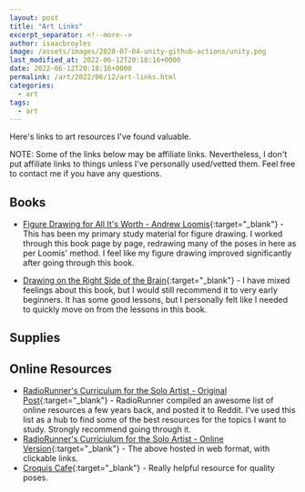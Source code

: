 ```yaml
---
layout: post
title: "Art Links"
excerpt_separator: <!--more-->
author: isaacbroyles
image: /assets/images/2020-07-04-unity-github-actions/unity.png
last_modified_at: 2022-06-12T20:18:16+0000
date: 2022-06-12T20:18:16+0000
permalink: /art/2022/06/12/art-links.html
categories:
  - art
tags:
  - art
---
```


Here's links to art resources I've found valuable.

<!--more-->

NOTE: Some of the links below may be affiliate links. Nevertheless, I don't put affiliate links to things unless I've personally used/vetted them. Feel free to contact me if you have any questions.

## Books

* [Figure Drawing for All It's Worth - Andrew Loomis](https://amzn.to/3xH5d72){:target="\_blank"} - This has been my primary study material for figure drawing. I worked through this book page by page, redrawing many of the poses in here as per Loomis' method. I feel like my figure drawing improved significantly after going through this book.

* [Drawing on the Right Side of the Brain](https://amzn.to/3zzeiA1){:target="\_blank"} - I have mixed feelings about this book, but I would still recommend it to very early beginners. It has some good lessons, but I personally felt like I needed to quickly move on from the lessons in this book.

## Supplies

## Online Resources

* [RadioRunner's Curriculum for the Solo Artist - Original Post](https://www.reddit.com/r/learnart/comments/dapk62/from_the_guy_who_made_the_most_comprehensive_list/){:target="\_blank"} - RadioRunner compiled an awesome list of online resources a few years back, and posted it to Reddit. I've used this list as a hub to find some of the best resources for the topics I want to study. Strongly recommend going through it.
* [RadioRunner's Curriciulum for the Solo Artist - Online Version](https://www.brendanmeachen.com/soloartist){:target="\_blank"} - The above hosted in web format, with clickable links.
* [Croquis Cafe](https://croquis.cafe/){:target="\_blank"} - Really helpful resource for quality poses.
